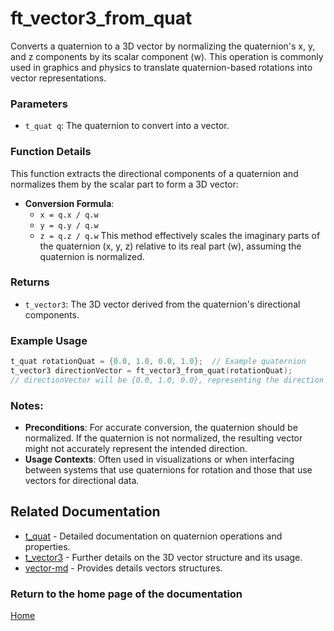 # ft_vector3_from_quat
Converts a quaternion to a 3D vector by normalizing the quaternion's x, y, and z components by its scalar component (w). This operation is commonly used in graphics and physics to translate quaternion-based rotations into vector representations.

### Parameters
- `t_quat q`: The quaternion to convert into a vector.

### Function Details
This function extracts the directional components of a quaternion and normalizes them by the scalar part to form a 3D vector:
- **Conversion Formula**: 
  - `x = q.x / q.w`
  - `y = q.y / q.w`
  - `z = q.z / q.w`
This method effectively scales the imaginary parts of the quaternion (x, y, z) relative to its real part (w), assuming the quaternion is normalized.

### Returns
- `t_vector3`: The 3D vector derived from the quaternion's directional components.

### Example Usage
```c
t_quat rotationQuat = {0.0, 1.0, 0.0, 1.0};  // Example quaternion
t_vector3 directionVector = ft_vector3_from_quat(rotationQuat);
// directionVector will be {0.0, 1.0, 0.0}, representing the direction of the quaternion
```

### Notes:
- **Preconditions**: For accurate conversion, the quaternion should be normalized. If the quaternion is not normalized, the resulting vector might not accurately represent the intended direction.
- **Usage Contexts**: Often used in visualizations or when interfacing between systems that use quaternions for rotation and those that use vectors for directional data.

## Related Documentation
- [t_quat](../../rotation/quaternion/t_quat.md) - Detailed documentation on quaternion operations and properties.
- [t_vector3](./t_vector3.md) - Further details on the 3D vector structure and its usage.
- [vector-md](../vector-doc.md) - Provides details vectors structures.

### Return to the home page of the documentation
[Home](../../home.md)